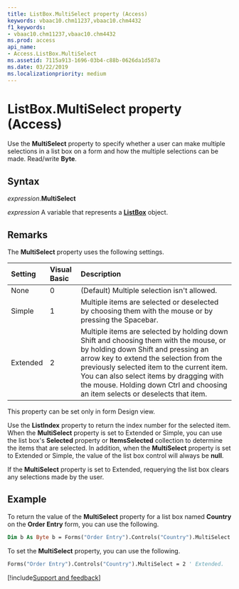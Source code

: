 ```yaml
---
title: ListBox.MultiSelect property (Access)
keywords: vbaac10.chm11237,vbaac10.chm4432
f1_keywords:
- vbaac10.chm11237,vbaac10.chm4432
ms.prod: access
api_name:
- Access.ListBox.MultiSelect
ms.assetid: 7115a913-1696-03b4-c88b-0626da1d587a
ms.date: 03/22/2019
ms.localizationpriority: medium
---
```



# ListBox.MultiSelect property (Access)

Use the **MultiSelect** property to specify whether a user can make multiple selections in a list box on a form and how the multiple selections can be made. Read/write **Byte**.


## Syntax

_expression_.**MultiSelect**

_expression_ A variable that represents a **[ListBox](Access.ListBox.md)** object.


## Remarks

The **MultiSelect** property uses the following settings.

|Setting|Visual Basic|Description|
|:-----|:-----|:-----|
|None|0|(Default) Multiple selection isn't allowed.|
|Simple|1|Multiple items are selected or deselected by choosing them with the mouse or by pressing the Spacebar.|
|Extended|2|Multiple items are selected by holding down Shift and choosing them with the mouse, or by holding down Shift and pressing an arrow key to extend the selection from the previously selected item to the current item. You can also select items by dragging with the mouse. Holding down Ctrl and choosing an item selects or deselects that item.|

This property can be set only in form Design view.

Use the **ListIndex** property to return the index number for the selected item. When the **MultiSelect** property is set to Extended or Simple, you can use the list box's **Selected** property or **ItemsSelected** collection to determine the items that are selected. In addition, when the **MultiSelect** property is set to Extended or Simple, the value of the list box control will always be **null**.

If the **MultiSelect** property is set to Extended, requerying the list box clears any selections made by the user.


## Example

To return the value of the **MultiSelect** property for a list box named **Country** on the **Order Entry** form, you can use the following.

```vb
Dim b As Byte b = Forms("Order Entry").Controls("Country").MultiSelect
```

To set the **MultiSelect** property, you can use the following.

```vb
Forms("Order Entry").Controls("Country").MultiSelect = 2 ' Extended.
```



[!include[Support and feedback](~/includes/feedback-boilerplate.md)]
